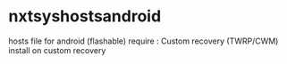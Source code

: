 # nxtsyshostsandroid

hosts file for android (flashable)
require : Custom recovery (TWRP/CWM)
install on custom recovery
